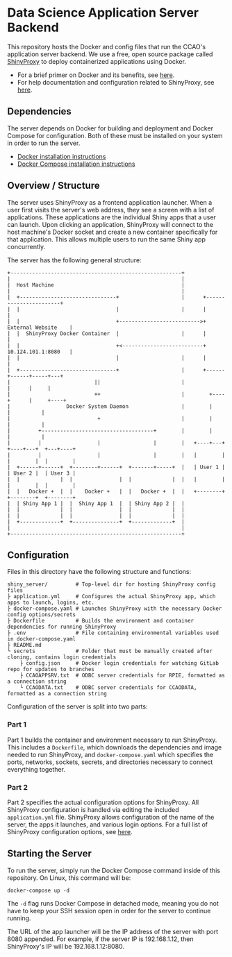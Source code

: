 
# Data Science Application Server Backend

This repository hosts the Docker and config files that run the CCAO's application server backend. We use a free, open source package called [ShinyProxy](https://www.shinyproxy.io/) to deploy containerized applications using Docker.

- For a brief primer on Docker and its benefits, see [here](https://medium.com/@kelvin_sp/docker-introduction-what-you-need-to-know-to-start-creating-containers-8ffaf064930a).
- For help documentation and configuration related to ShinyProxy, see [here](https://www.shinyproxy.io/getting-started/).

## Dependencies

The server depends on Docker for building and deployment and Docker Compose for configuration. Both of these must be installed on your system in order to run the server.

- [Docker installation instructions](https://docs.docker.com/install/)
- [Docker Compose installation instructions](https://docs.docker.com/compose/install/)

## Overview / Structure

The server uses ShinyProxy as a frontend application launcher. When a user first visits the server's web address, they see a screen with a list of applications. These applications are the individual Shiny apps that a user can launch. Upon clicking an application, ShinyProxy will connect to the host machine's Docker socket and create a new container specifically for that application. This allows multiple users to run the same Shiny app concurrently.

The server has the following general structure:

```
+-------------------------------------------------------+
|                                                       |
|  Host Machine                                         |
|                                                       |
|  +-------------------------------+                    |      +-----------------------+
|  |                               |                    |      |                       |
|  |                               +-------------------------->+   External Website    |
|  |  ShinyProxy Docker Container  |                    |      |                       |
|  |                               +<--------------------------+   10.124.101.1:8080   |
|  |                               |                    |      |                       |
|  +-------------------------------+                    |      +------+------+-----+---+
|                           ||                          |             |      |     |
|                           ++                          |        +----+      |     +----+
|                  Docker System Daemon                 |        |           |          |
|                            +                          |        |           |          |
|         +------------------------------------+        |        |           |          |
|         |                  |                 |        |   +----+---+  +----+---+  +---+----+
|         |                  |                 |        |   |        |  |        |  |        |
|  +------+------+  +--------+------+  +-------+-----+  |   | User 1 |  | User 2 |  | User 3 |
|  |             |  |               |  |             |  |   |        |  |        |  |        |
|  |   Docker +  |  |    Docker +   |  |   Docker +  |  |   +--------+  +--------+  +--------+
|  | Shiny App 1 |  |  Shiny App 1  |  | Shiny App 2 |  |
|  |             |  |               |  |             |  |
|  |             |  |               |  |             |  |
|  +-------------+  +---------------+  +-------------+  |
|                                                       |
+-------------------------------------------------------+
```

## Configuration

Files in this directory have the following structure and functions:

```
shiny_server/         # Top-level dir for hosting ShinyProxy config files
├ application.yml     # Configures the actual ShinyProxy app, which apps to launch, logins, etc.
├ docker-compose.yaml # Launches ShinyProxy with the necessary Docker config options/secrets
├ Dockerfile          # Builds the environment and container dependencies for running ShinyProxy
├ .env                # File containing environmental variables used in docker-compose.yaml
├ README.md
└ secrets             # Folder that must be manually created after cloning, contains login credentials
    ├ config.json     # Docker login credentials for watching GitLab repo for updates to branches
    ├ CCAOAPPSRV.txt  # ODBC server credentials for RPIE, formatted as a connection string
    └ CCAODATA.txt    # ODBC server credentials for CCAODATA, formatted as a connection string
```

Configuration of the server is split into two parts:

### Part 1

Part 1 builds the container and environment necessary to run ShinyProxy. This includes a `Dockerfile`, which downloads the dependencies and image needed to run ShinyProxy, and `docker-compose.yaml` which specifies the ports, networks, sockets, secrets, and directories necessary to connect everything together.

### Part 2

Part 2 specifies the actual configuration options for ShinyProxy. All ShinyProxy configuration is handled via editing the included `application.yml` file. ShinyProxy allows configuration of the name of the server, the apps it launches, and various login options. For a full list of ShinyProxy configuration options, see [here](https://www.shinyproxy.io/configuration/).

## Starting the Server

To run the server, simply run the Docker Compose command inside of this repository. On Linux, this command will be:

```
docker-compose up -d
```

The `-d` flag runs Docker Compose in detached mode, meaning you do not have to keep your SSH session open in order for the server to continue running.

The URL of the app launcher will be the IP address of the server with port 8080 appended. For example, if the server IP is 192.168.1.12, then ShinyProxy's IP will be 192.168.1.12:8080.
